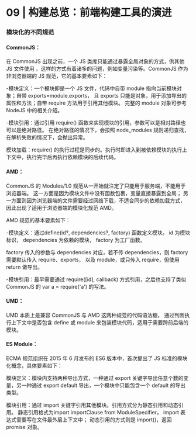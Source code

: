 # 09 | 构建总览：前端构建工具的演进


### 模块化的不同规范


#### CommonJS：
在 CommonJS 出现之前，一个 JS 类库只能通过暴露全局对象的方式，供其他 JS 文件使用
，这样的方式有着诸多的问题，例如变量污染等。CommonJS 作为非浏览器端的 JS 规范，它的基本要素如下：

-模块定义：一个模块即是一个 JS 文件，代码中自带 module 指向当前模块对象；自带 exports=module.exports，
且 exports 只能是对象，用于添加导出的属性和方法；自带 require 方法用于引用其他模块。
完整的 module 对象可参考NodeJS 中的相关介绍。

-模块引用：通过引用 require() 函数来实现模块的引用，参数可以是相对路径也可以是绝对路径。
在绝对路径的情况下，会按照 node_modules 规则递归查找，在解析失败的情况下，会抛出异常。

模块加载：require() 的执行过程是同步的。执行时即进入到被依赖模块的执行上下文中，执行完毕后再执行依赖模块的后续代码。
 

#### AMD：
CommonJS 的 Modules/1.0 规范从一开始就注定了只能用于服务端，不能用于浏览器端。
这一方面是因为模块文件中没有函数包裹，变量直接暴露到全局；
另一方面则因为浏览器端的文件需要经过网络下载，不适合同步的依赖加载方式，
因此出现了适用于浏览器端的模块化规范 AMD。

AMD 规范的基本要素如下：

-模块定义：通过define(id?, dependencies?, factory) 函数定义模块。
id 为模块标识，
dependencies 为依赖的模块，
factory 为工厂函数。

factory 传入的参数与 dependencies 对应，若不传 dependencies，则 factory 需要默认传入 require、exports，
以及 module，或只传入 require，但使用 return 做导出。

-模块引用：最早需要通过 require([id], callback) 方式引用，之后也支持了类似 CommonJS 的 var a = require('a') 的写法。

#### UMD：
UMD 本质上是兼容 CommonJS 与 AMD 这两种规范的代码语法糖，
通过判断执行上下文中是否包含 define 或 module 来包装模块代码，适用于需要跨前后端的模块。

#### ES Module：
ECMA 规范组织在 2015 年 6 月发布的 ES6 版本中，首次提出了 JS 标准的模块化概念，具体要素如下：

模块定义：模块内支持两种导出方式，一种通过 export 关键字导出任意个数的变量，另一种通过 export default 导出，一个模块中只能包含一个 default 的导出类型。

模块引用：通过 import 关键字引用其他模块。引用方式分为静态引用和动态引用。
静态引用格式为import importClause from ModuleSpecifier，
import 表达式需要写在文件最外层上下文中；
动态引用的方式则是 import()，返回 promise 对象。



